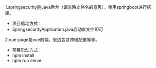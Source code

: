 1.springsecurity是Java后台（请忽略文件名的意思），使用springboot进行搭建。

- 项目启动方式：
- SpringsecurityApplication.java启动此文件即可

2.vue-page是vue前端，里边包含跨域配置等等。

- 项目启动方式：
- npm install
- npm run serve

